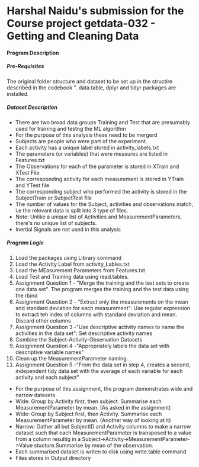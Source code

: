 # Harshal Naidu's submission for the Course project getdata-032 - Getting and Cleaning Data
#### Program Description 
##### Pre-Requisites
The original folder structure and dataset to be set up in the structire described in the codebook ".
data.table, dplyr and tidyr packages are installed.


##### Dataset Description
- There are two broad data groups Training and Test that are presumably used for training and testng the ML algorithm
- For the purpose of this analysis these need to  be mergerd
- Subjects are people who were part of the experiment. 
- Each activity has a unique label stored in activity_labels.txt
- The parameters (or variables) that were measures are listed in Features.txt
- The Observations for each of the parameter is stored in XTrain and XTest File
- The corresponding activity for each measurement is stored in YTrain and YTest file
- The corresponding subject who performed the activity is stored in the SubjectTrain or SubjectTest file
- The number of values for the Subject, activities and observations match, i.e the relevant data is split into 3 type of files.
- Note: Unlike a unique list of Activities and MeasurementParameters, there's no unique list of subjects.
- Inertial Signals are not used in this analysis 


##### Program Logic
1. Load the packages using Library command
2. Load the Activity Label from activity_Lables.txt
3. Load the MEasurement Parameters from Features.txt
4. Load Test and Training data using read.tables.
5. Assignment Question 1 - "Merge the training and the test sets to create one data set". The program merges the training and the test data using the rbind 
6. Assignment Question 2 - "Extract only the measurements on the mean and standard deviation for each measurement": Use regular expression to extract teh index of columns with standard deviation and mean. Discard other columns
7. Assignment Question 3 -"Use descriptive activity names to name the activities in the data set": Set descriptive activity names
8. Combine the Subject-Activity-Observation Datasets
9. Assignment Question 4 -"Appropriately labels the data set with descriptive variable names"
10. Clean up the MeasurementParameter naming.
11. Assignment Question 5 -"From the data set in step 4, creates a second, independent tidy data set with the average of each variable for each activity and each subject"
 - For the purpose of this assignment, the program demonstrates wide and narrow datasets
 - Wide: Group by Activity first, then subject. Summarise each MeasurementParameter by mean. (As asked in the assignment)
 - Wide: Group by Subject first, then Activity. Summarise each MeasurementParameter by mean. (Another way of looking at it)
 - Narrow: Gather all but SubjectID and Activity columns to make a narrow dataset such that each MeasurementParameter is transposed to a value from a column resultig in a Subject->Activity->MeasurementParameter->Value stucture.Summarise by mean of the observation.
 - Each summarised dataset is writen to disk using write.table command
 - Files stores in Output directory

